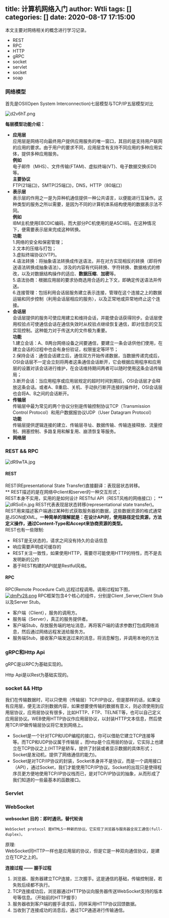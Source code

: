 title: 计算机网络入门
author: Wtli
tags: []
categories: []
date: 2020-08-17 17:15:00
---
本文主要对网络相关的概念进行学习记录。
- REST
- RPC
- HTTP
- gRPC
- socket
- servlet
- socket
- soap


<!-- more -->

### 网络模型

首先是OSI(Open System Interconnection)七层模型与TCP/IP五层模型对比

![d2v6hT.png](https://s1.ax1x.com/2020/08/26/d2v6hT.png)

**每层模型功能介绍：**
- **应用层**  
应用层是网络可向最终用户提供应用服务的唯一窗口，其目的是支持用户联网的应用的要求。由于用户的要求不同，应用层含有支持不同应用的多种应用实体，提供多种应用服务。  
**例如**  
电子邮件（MHS）、文件传输(FTAM)、虚拟终端(VT)、电子数据交换(EDI)等。  
**主要协议**  
FTP(21端口)，SMTP(25端口)，DNS，HTTP（80端口）
- **表示层**  
表示层的作用之一是为异种机通信提供一种公共语言，以便能进行互操作。这种类型的服务之所以需要，是因为不同的计算机体系结构使用的数据表示法不同。  
**例如**  
IBM主机使用EBCDIC编码，而大部分PC机使用的是ASCII码。在这种情况下，便需要表示层来完成这种转换。  
**功能**  
1.网络的安全和保密管理；  
2.文本的压缩与打包；   
3.虚拟终端协议(VTP)。  
4.语法转换：将抽象语法转换成传送语法，并在对方实现相反的转换（即将传送语法转换成抽象语法）。涉及的内容有代码转换、字符转换、数据格式的修改，以及对数据结构操作的适应、**数据压缩**、**加密**等。   
5.语法协商：根据应用层的要求协商选用合适的上下文，即确定传送语法并传送。  
6.连接管理：包括利用会话层服务建立表示连接，管理在这个连接之上的数据运输和同步控制（利用会话层相应的服务），以及正常地或异常地终止这个连接。
- **会话层**  
会话层提供的服务可使应用建立和维持会话，并能使会话获得同步。会话层使用校验点可使通信会话在通信失效时从校验点继续恢复通信，即对信息的交互实现控制。这种能力对于传送大的文件极为重要。  
**功能**  
1.建立会话：A、B两台网络设备之间要通信，要建立一条会话供他们使用，在建立会话的过程中也会有身份验证，权限鉴定等环节；  
2.保持会话：通信会话建立后，通信双方开始传递数据，当数据传递完成后，OSI会话层不一定会立刻将两者这条通信会话断开，它会根据应用程序和应用层的设置对该会话进行维护，在会话维持期间两者可以随时使用这条会话传输局；  
3.断开会话：当应用程序或应用层规定的超时时间到期后，OSI会话层才会释放这条会话。或者A、B重启、关机、手动执行断开连接的操作时，OSI会话层也会将A、B之间的会话断开。
- **传输层**  
传输层中最为常见的两个协议分别是传输控制协议TCP（Transmission Control Protocol）和用户数据报协议UDP（User Datagram Protocol）  
**功能**  
传输层提供逻辑连接的建立、传输层寻址、数据传输、传输连接释放、流量控制、拥塞控制、多路复用和解复用、崩溃恢复等服务。
- **网络层**


### REST && RPC
![dR9wTA.jpg](https://s1.ax1x.com/2020/08/26/dR9wTA.jpg)
#### REST
REST(REpresentational State Transfer)直接翻译：表现层状态转移。  
**
REST描述的是在网络中client和server的一种交互形式；  
REST本身不实用，实用的是如何设计 RESTful API（REST风格的网络接口）；
**
![dRSoEn.jpg](https://s1.ax1x.com/2020/08/26/dRSoEn.jpg)
REST代表表现层状态转移(representational state transfer)。REST用来描述客户端通过某种形式获取服务器的数据，这些数据资源的格式通常是JSON或XML。**一种简单的理解就是：在设计API时，使用路径定位资源，方法定义操作，通过Content-Type和Accept来协商资源的类型。**  
REST也有一些限制:
- REST是无状态的，请求之间没有持久的会话信息
- 响应需要声明成可缓存的
- REST关注一致性，如果使用HTTP，需要尽可能使用HTTP的特性，而不是去发明新的公约
- 基于REST构建的API就是Restful风格。

#### RPC
RPC(Remote Procedure Call),远程过程调用。调用过程如下图，
[![dmPv28.png](https://s1.ax1x.com/2020/08/17/dmPv28.png)](https://imgchr.com/i/dmPv28)
RPC框架包含4个核心的组件，分别是Client ,Server,Client Stub以及Server Stub。

- 客户端（Client），服务的调用方。
- 服务端（Server），真正的服务提供者。
- 客户端Stub，存放服务端的地址消息，再将客户端的请求参数打包成网络消息，然后通过网络远程发送给服务方。
- 服务端Stub，接收客户端发送过来的消息，将消息解包，并调用本地的方法



### gRPC和Http Api
gRPC是以RPC为基础实现的。


Http Api是以Rest为基础实现的。


### socket && Http
我们在传输数据时，可以只使用（传输层）TCP/IP协议，但是那样的话，如果没有应用层，便无法识别数据内容，如果想要使传输的数据有意义，则必须使用到应用层协议，应用层协议有很多，比如HTTP、FTP、TELNET等，也可以自己定义应用层协议。WEB使用HTTP协议作应用层协议，以封装HTTP文本信息，然后使用TCP/IP做传输层协议将它发到网络上。
- Socket是一个针对TCP和UDP编程的接口，你可以借助它建立TCP连接等等。而TCP和UDP协议属于传输层 。而http是个应用层的协议，它实际上也建立在TCP协议之上(HTTP是轿车，提供了封装或者显示数据的具体形式；Socket是发动机，提供了网络通信的能力)。
- Socket是对TCP/IP协议的封装，Socket本身并不是协议，而是一个调用接口（API），通过Socket，我们才能使用TCP/IP协议。Socket的出现只是使得程序员更方便地使用TCP/IP协议栈而已，是对TCP/IP协议的抽象，从而形成了我们知道的一些最基本的函数接口。

### Servlet

### WebSocket
**websocket 目的：即时通讯，替代轮询**
```
WebSocket protocol 是HTML5一种新的协议。它实现了浏览器与服务器全双工通信(full-duplex)。
```
原理:  
WebSocket同HTTP一样也是应用层的协议，但是它是一种双向通信协议，是建立在TCP之上的。

**连接过程 —— 握手过程**
1. 浏览器、服务器建立TCP连接，三次握手。这是通信的基础，传输控制层，若失败后续都不执行。
2. TCP连接成功后，浏览器通过HTTP协议向服务器传送WebSocket支持的版本号等信息。（开始前的HTTP握手）
3. 服务器收到客户端的握手请求后，同样采用HTTP协议回馈数据。
4. 当收到了连接成功的消息后，通过TCP通道进行传输通信。
